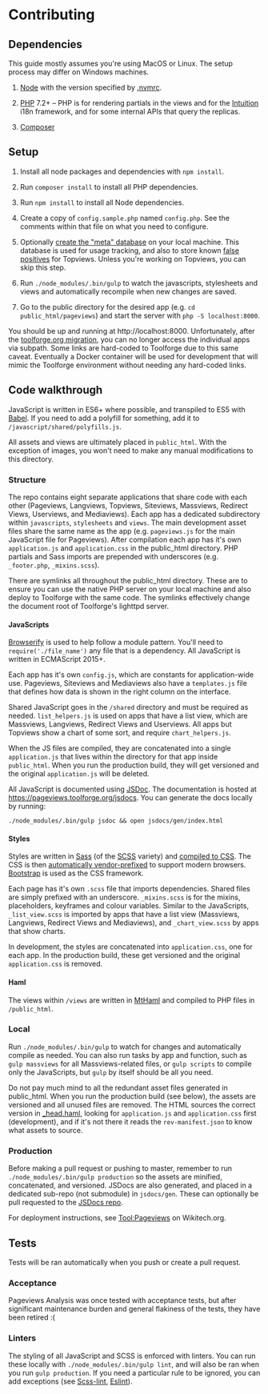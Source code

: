 # Contributing

## Dependencies
This guide mostly assumes you're using MacOS or Linux. The setup process may differ on Windows machines.

1. [Node](https://nodejs.org/en/) with the version specified by [.nvmrc](.nvmrc).

1. [PHP](http://php.net/) 7.2+ – PHP is for rendering partials in the views and for the
   [Intuition](https://github.com/Krinkle/intuition) i18n framework, and for some internal APIs that query the replicas.

1. [Composer](https://getcomposer.org/)

## Setup
1. Install all node packages and dependencies with `npm install`.

1. Run `composer install` to install all PHP dependencies.

1. Run `npm install` to install all Node dependencies.

1. Create a copy of `config.sample.php` named `config.php`. See the comments within that file on what you
   need to configure.

1. Optionally [create the "meta" database](https://wikitech.wikimedia.org/wiki/Tool:Pageviews#Meta_database) on your
   local machine. This database is used for usage tracking, and also to store known
   [false positives](https://tools.wmflabs.org/topviews/faq/#false_positive) for Topviews.
   Unless you're working on Topviews, you can skip this step.

1. Run `./node_modules/.bin/gulp` to watch the javascripts, stylesheets and views and automatically
   recompile when new changes are saved.

1. Go to the public directory for the desired app (e.g. `cd public_html/pageviews`) and
   start the server with `php -S localhost:8000`.

You should be up and running at http://localhost:8000. Unfortunately, after the
[toolforge.org migration](https://phabricator.wikimedia.org/T251684), you can no longer access
the individual apps via subpath. Some links are hard-coded to Toolforge due to this same caveat.
Eventually a Docker container will be used for development that will mimic the Toolforge
environment without needing any hard-coded links.

## Code walkthrough
JavaScript is written in ES6+ where possible, and transpiled to ES5 with [Babel](https://babeljs.io/).
If you need to add a polyfill for something, add it to `/javascript/shared/polyfills.js`.

All assets and views are ultimately placed in `public_html`. With the exception of images,
you won't need to make any manual modifications to this directory.

### Structure
The repo contains eight separate applications that share code with each other
(Pageviews, Langviews, Topviews, Siteviews, Massviews, Redirect Views, Userviews, and Mediaviews).
Each app has a dedicated subdirectory within `javascripts`, `stylesheets` and `views`.
The main development asset files share the same name as the app (e.g. `pageviews.js` for the main JavaScript
file for Pageviews). After compilation each app has it's own `application.js` and `application.css` in the public_html
directory. PHP partials and Sass imports are prepended with underscores (e.g. `_footer.php`, `_mixins.scss`).

There are symlinks all throughout the public_html directory. These are to ensure you can use the native
PHP server on your local machine and also deploy to Toolforge with the same code.
The symlinks effectively change the document root of Toolforge's lighttpd server.

#### JavaScripts
[Browserify](http://browserify.org/) is used to help follow a module pattern.
You'll need to `require('./file_name')` any file that is a dependency.
All JavaScript is written in ECMAScript 2015+.

Each app has it's own `config.js`, which are constants for application-wide use.
Pageviews, Siteviews and Mediaviews also have a `templates.js` file that defines how data is shown
in the right column on the interface.

Shared JavaScript goes in the `/shared` directory and must be required as needed.
`list_helpers.js` is used on apps that have a list view, which are Massviews, Langviews, Redirect Views
and Userviews. All apps but Topviews show a chart of some sort, and require `chart_helpers.js`.

When the JS files are compiled, they are concatenated into a single `application.js`
that lives within the directory for that app inside `public_html`. When you run the production build,
they will get versioned and the original `application.js` will be deleted.

All JavaScript is documented using [JSDoc](http://usejsdoc.org/).
The documentation is hosted at https://pageviews.toolforge.org/jsdocs.
You can generate the docs locally by running:
```
./node_modules/.bin/gulp jsdoc && open jsdocs/gen/index.html
```

#### Styles
Styles are written in [Sass](https://sass-lang.com/) (of the [SCSS](https://sass-lang.com/documentation/syntax#scss) variety) and [compiled to CSS](https://github.com/dlmanning/gulp-sass).
The CSS is then [automatically vendor-prefixed](https://github.com/sindresorhus/gulp-autoprefixer) to support
modern browsers. [Bootstrap](http://getbootstrap.com/) is used as the CSS framework.

Each page has it's own `.scss` file that imports dependencies. Shared files are simply prefixed with an
underscore. `_mixins.scss` is for the mixins, placeholders, keyframes and colour variables.
Similar to the JavaScripts, `_list_view.scss` is imported by apps that have a list view
(Massviews, Langviews, Redirect Views and Mediaviews), and `_chart_view.scss` by apps that show charts.

In development, the styles are concatenated into `application.css`, one for each app. In the production
build, these get versioned and the original `application.css` is removed.

#### Haml
The views within `/views` are written in [MtHaml](https://github.com/arnaud-lb/MtHaml)
and compiled to PHP files in `/public_html`.

### Local
Run `./node_modules/.bin/gulp` to watch for changes and automatically compile as needed.
You can also run tasks by app and function, such as `gulp massviews` for all Massviews-related files,
or `gulp scripts` to compile only the JavaScripts, but `gulp` by itself should be all you need.

Do not pay much mind to all the redundant asset files generated in public_html. When you run the production
build (see below), the assets are versioned and all unused files are removed. The HTML sources the correct
version in [_head.haml](views/_head.haml), looking for `application.js` and `application.css` first
(development), and if it's not there it reads the `rev-manifest.json` to know what assets to source.

### Production
Before making a pull request or pushing to master, remember to run `./node_modules/.bin/gulp production`
so the assets are minified, concatenated, and versioned. JSDocs are also generated, and placed in a
dedicated sub-repo (not submodule) in `jsdocs/gen`. These can optionally be pull requested to
the [JSDocs repo](https://github.com/MusikAnimal/pageviews-jsdocs).

For deployment instructions, see [Tool:Pageviews](https://wikitech.wikimedia.org/wiki/Tool:Pageviews) on Wikitech.org.

## Tests
Tests will be ran automatically when you push or create a pull request.

### Acceptance
Pageviews Analysis was once tested with acceptance tests, but after significant maintenance burden
and general flakiness of the tests, they have been retired :(

### Linters
The styling of all JavaScript and SCSS is enforced with linters. You can run these locally with
`./node_modules/.bin/gulp lint`, and will also be ran when you run `gulp production`.
If you need a particular rule to be ignored, you can add exceptions
(see [Scss-lint](https://github.com/brigade/scss-lint/blob/master/lib/scss_lint/linter/README.md#disablelinterreason),
[Eslint](http://eslint.org/docs/user-guide/configuring)).
